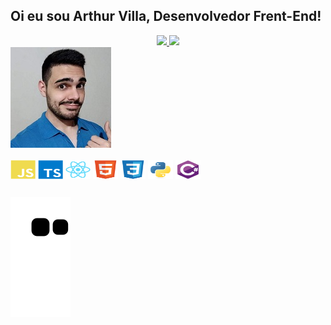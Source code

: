 ## Oi eu sou Arthur Villa, Desenvolvedor Frent-End!
<div align="center">
  <a href="https://github.com/arthurlvvilla">
  <img height="180em" src="https://github-readme-stats.vercel.app/api?username=arthurlvvilla&show_icons=true&theme=dracula&include_all_commits=true&count_private=true"/>
  <img height="180em" src="https://github-readme-stats.vercel.app/api/top-langs/?username=arthurlvvilla&layout=compact&langs_count=7&theme=dracula"/>
</div>
    <a href="https://www.linkedin.com/in/arthur-villa-84a927165" target="_blank"><img src="101821659.jpg" target="_blank"></a> 
<div style="display: inline_block"><br>
  <img align="center" alt="Arthur-Js" height="30" width="40" src="https://raw.githubusercontent.com/devicons/devicon/master/icons/javascript/javascript-plain.svg">
  <img align="center" alt="Arthur-Ts" height="30" width="40" src="https://raw.githubusercontent.com/devicons/devicon/master/icons/typescript/typescript-plain.svg">
  <img align="center" alt="Arthur-React" height="30" width="40" src="https://raw.githubusercontent.com/devicons/devicon/master/icons/react/react-original.svg">
  <img align="center" alt="Arthur-HTML" height="30" width="40" src="https://raw.githubusercontent.com/devicons/devicon/master/icons/html5/html5-original.svg">
  <img align="center" alt="Arthur-CSS" height="30" width="40" src="https://raw.githubusercontent.com/devicons/devicon/master/icons/css3/css3-original.svg">
  <img align="center" alt="Arthur-Python" height="30" width="40" src="https://raw.githubusercontent.com/devicons/devicon/master/icons/python/python-original.svg">
  <img align="center" alt="Arthur-Csharp" height="30" width="40" src="https://raw.githubusercontent.com/devicons/devicon/master/icons/csharp/csharp-original.svg">

</div>
  
  ##
 
<div> 


  
  ![Snake animation](https://github.com/arthurlvvilla/arthurlvvilla/blob/output/github-contribution-grid-snake.svg)
 
</div>
